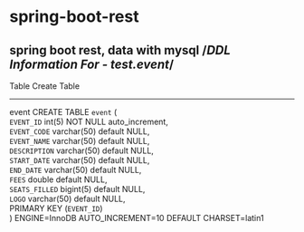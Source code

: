 # spring-boot-rest
spring boot rest, data with mysql 
/*DDL Information For - test.event*/
------------------------------------

Table   Create Table                                              
------  ----------------------------------------------------------
event   CREATE TABLE `event` (                                    
          `EVENT_ID` int(5) NOT NULL auto_increment,              
          `EVENT_CODE` varchar(50) default NULL,                  
          `EVENT_NAME` varchar(50) default NULL,                  
          `DESCRIPTION` varchar(50) default NULL,                 
          `START_DATE` varchar(50) default NULL,                  
          `END_DATE` varchar(50) default NULL,                    
          `FEES` double default NULL,                             
          `SEATS_FILLED` bigint(5) default NULL,                  
          `LOGO` varchar(50) default NULL,                        
          PRIMARY KEY  (`EVENT_ID`)                               
        ) ENGINE=InnoDB AUTO_INCREMENT=10 DEFAULT CHARSET=latin1  
